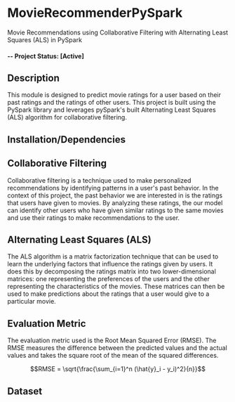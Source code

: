 # MovieRecommenderPySpark
Movie Recommendations using Collaborative Filtering with Alternating Least Squares (ALS) in PySpark

#### -- Project Status: [Active]

## Description

This module is designed to predict movie ratings for a user based on their past ratings and the ratings of other users. This project is built using the PySpark library and leverages pySpark's built  Alternating Least Squares (ALS) algorithm for collaborative filtering.

## Installation/Dependencies

## Collaborative Filtering

Collaborative filtering is a technique used to make personalized recommendations by identifying patterns in a user's past behavior. In the context of this project, the past behavior we are interested in is the ratings that users have given to movies. By analyzing these ratings, the our model can identify other users who have given similar ratings to the same movies and use their ratings to make recommendations to the user.

## Alternating Least Squares (ALS)

The ALS algorithm is a matrix factorization technique that can be used to learn the underlying factors that influence the ratings given by users. It does this by decomposing the ratings matrix into two lower-dimensional matrices: one representing the preferences of the users and the other representing the characteristics of the movies. These matrices can then be used to make predictions about the ratings that a user would give to a particular movie.

## Evaluation Metric

The evaluation metric used is the Root Mean Squared Error (RMSE). The RMSE measures the difference between the predicted values and the actual values and takes the square root of the mean of the squared differences.

$$RMSE = \sqrt{\frac{\sum_{i=1}^n (\hat{y}_i - y_i)^2}{n}}$$

## Dataset

